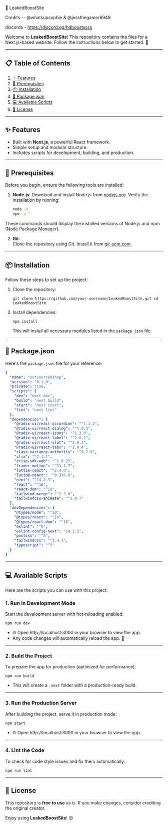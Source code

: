 🌟 LeakedBoostSite


Credits -- @whatsupsophie & @jessthegamer6949

discords - https://discord.gg/hdboostssss 

Welcome to **LeakedBoostSite**! This repository contains the files for a Next.js-based website. Follow the instructions below to get started. 🚀

---

## 📋 Table of Contents

1. [✨ Features](#-features)
2. [🔧 Prerequisites](#-prerequisites)
3. [📦 Installation](#-installation)
4. [📜 Package.json](#-packagejson)
5. [💻 Available Scripts](#-available-scripts)
6. [📜 License](#-license)

---

## ✨ Features

- Built with **Next.js**, a powerful React framework.
- Simple setup and modular structure.
- Includes scripts for development, building, and production.

---

## 🔧 Prerequisites

Before you begin, ensure the following tools are installed:

1. **Node.js**:
   Download and install Node.js from [nodejs.org](https://nodejs.org/).
   Verify the installation by running:
   ```bash
   node -v
   npm -v `

These commands should display the installed versions of Node.js and npm (Node Package Manager).

2.  **Git**:\
    Clone the repository using Git. Install it from [git-scm.com](https://git-scm.com/).

* * * * *

📦 Installation
---------------

Follow these steps to set up the project:

1.  Clone the repository:

    `git clone https://github.com/your-username/LeakedBoostSite.git
    cd LeakedBoostSite`

2.  Install dependencies:

    `npm install`

    This will install all necessary modules listed in the `package.json` file.

* * * * *

📜 Package.json
---------------

Here's the `package.json` file for your reference:
```yaml
{
  "name": "outsourcedshop",
  "version": "0.1.0",
  "private": true,
  "scripts": {
    "dev": "next dev",
    "build": "next build",
    "start": "next start",
    "lint": "next lint"
  },
  "dependencies": {
    "@radix-ui/react-accordion": "^1.1.2",
    "@radix-ui/react-dialog": "^1.0.5",
    "@radix-ui/react-icons": "^1.3.0",
    "@radix-ui/react-label": "^2.0.2",
    "@radix-ui/react-slot": "^1.0.2",
    "@radix-ui/react-tabs": "^1.0.4",
    "class-variance-authority": "^0.7.0",
    "clsx": "^2.1.1",
    "crisp-sdk-web": "^1.0.25",
    "framer-motion": "^11.1.7",
    "lottie-react": "^2.4.0",
    "lucide-react": "^0.376.0",
    "next": "^14.2.3",
    "react": "^18",
    "react-dom": "^18",
    "tailwind-merge": "^2.3.0",
    "tailwindcss-animate": "^1.0.7"
  },
  "devDependencies": {
    "@types/node": "^20",
    "@types/react": "^18",
    "@types/react-dom": "^18",
    "eslint": "^8",
    "eslint-config-next": "14.2.3",
    "postcss": "^8",
    "tailwindcss": "^3.4.1",
    "typescript": "^5"
  }
}
```

* * * * *

💻 Available Scripts
--------------------

Here are the scripts you can use with this project:

### 1\. **Run in Development Mode**

Start the development server with hot-reloading enabled:


`npm run dev`

-   🌐 Open http://localhost:3000 in your browser to view the app.
-   Any code changes will automatically reload the app. 🔄

* * * * *

### 2\. **Build the Project**

To prepare the app for production (optimized for performance):

`npm run build`

-   This will create a `.next` folder with a production-ready build.

* * * * *

### 3\. **Run the Production Server**

After building the project, serve it in production mode:

`npm start`

-   🌐 Open http://localhost:3000 in your browser to view the app.

* * * * *

### 4\. **Lint the Code**

To check for code style issues and fix them automatically:

`npm run lint`

* * * * *

📜 License
----------

This repository is **free to use** as is. If you make changes, consider crediting the original creator.

Enjoy using **LeakedBoostSite**! 😊
